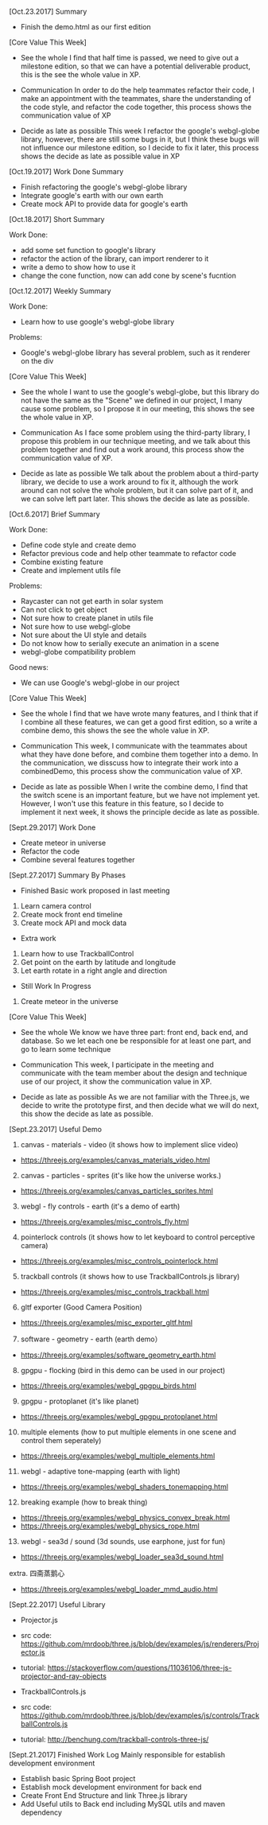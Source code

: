 [Oct.23.2017] Summary

* Finish the demo.html as our first edition

[Core Value This Week] 

* See the whole
I find that half time is passed, we need to give out a milestone edition, so that we can have a potential deliverable product, this is the see the whole value in XP.

* Communication
In order to do the help teammates refactor their code, I make an appointment with the teammates, share the understanding of the code style, and refactor the code together, this process shows the communication value of XP

* Decide as late as possible
This week I refactor the google's webgl-globe library, however, there are still some bugs in it, but I think these bugs will not influence our milestone edition, so I decide to fix it later, this process shows the decide as late as possible value in XP

[Oct.19.2017] Work Done Summary

* Finish refactoring the google's webgl-globe library
* Integrate google's earth with our own earth
* Create mock API to provide data for google's earth

[Oct.18.2017] Short Summary

Work Done:
* add some set function to google's library
* refactor the action of the library, can import renderer to it
* write a demo to show how to use it
* change the cone function, now can add cone by scene's fucntion

[Oct.12.2017] Weekly Summary

Work Done:
* Learn how to use google's webgl-globe library

Problems: 
* Google's webgl-globe library has several problem, such as it renderer on the div

[Core Value This Week] 

* See the whole
I want to use the google's webgl-globe, but this library do not have the same as the "Scene" we defined in our project, I many cause some problem, so I propose it in our meeting, this shows the see the whole value in XP.

* Communication
As I face some problem using the third-party library, I propose this problem in our technique meeting, and we talk about this problem together and find out a work around, this process show the communication value of XP.

* Decide as late as possible
We talk about the problem about a third-party library, we decide to use a work around to fix it, although the work around can not solve the whole problem, but it can solve part of it, and we can solve left part later. This shows the decide as late as possible.

[Oct.6.2017] Brief Summary

Work Done:

* Define code style and create demo
* Refactor previous code and help other teammate to refactor code
* Combine existing feature
* Create and implement utils file

Problems:

* Raycaster can not get earth in solar system
* Can not click to get object
* Not sure how to create planet in utils file
* Not sure how to use webgl-globe
* Not sure about the UI style and details
* Do not know how to serially execute an animation in a scene
* webgl-globe compatibility problem

Good news:

* We can use Google's webgl-globe in our project

[Core Value This Week] 

* See the whole
I find that we have wrote many features, and I think that if I combine all these features, we can get a good first edition, so a write a combine demo, this shows the see the whole value in XP.

* Communication
This week, I communicate with the teammates about what they have done before, and combine them together into a demo. In the communication, we disscuss how to integrate their work into a combinedDemo, this process show the communication value of XP.

* Decide as late as possible
When I write the combine demo, I find that the switch scene is an important feature, but we have not implement yet. However, I won't use this feature in this feature, so I decide to implement it next week, it shows the principle decide as late as possible.

[Sept.29.2017] Work Done

* Create meteor in universe
* Refactor the code
* Combine several features together

[Sept.27.2017] Summary By Phases

* Finished Basic work proposed in last meeting
1. Learn camera control
2. Create mock front end timeline
3. Create mock API and mock data

* Extra work
1. Learn how to use TrackballControl
2. Get point on the earth by latitude and longitude
3. Let earth rotate in a right angle and direction

* Still Work In Progress
1. Create meteor in the universe

[Core Value This Week]

* See the whole
We know we have three part: front end, back end, and database. So we let each one be responsible for at least one part, and go to learn some technique

* Communication
This week, I participate in the meeting and communicate with the team member about the design and technique use of our project, it show the communication value in XP.

* Decide as late as possible
As we are not familiar with the Three.js, we decide to write the prototype first, and then decide what we will do next, this show the decide as late as possible.

[Sept.23.2017] Useful Demo

1. canvas - materials - video (it shows how to implement slice video)
* https://threejs.org/examples/canvas_materials_video.html

2. canvas - particles - sprites (it's like how the universe works.)
* https://threejs.org/examples/canvas_particles_sprites.html

3. webgl - fly controls - earth (it's a demo of earth)
* https://threejs.org/examples/misc_controls_fly.html

4. pointerlock controls (it shows how to let keyboard to control perceptive camera)
* https://threejs.org/examples/misc_controls_pointerlock.html

5. trackball controls (it shows how to use TrackballControls.js library)
* https://threejs.org/examples/misc_controls_trackball.html

6. gltf exporter (Good Camera Position)
* https://threejs.org/examples/misc_exporter_gltf.html

7. software - geometry - earth (earth demo）
* https://threejs.org/examples/software_geometry_earth.html

8. gpgpu - flocking (bird in this demo can be used in our project)
* https://threejs.org/examples/webgl_gpgpu_birds.html

9. gpgpu - protoplanet (it's like planet)
* https://threejs.org/examples/webgl_gpgpu_protoplanet.html

10. multiple elements (how to put multiple elements in one scene and control them seperately)
* https://threejs.org/examples/webgl_multiple_elements.html

11. webgl - adaptive tone-mapping (earth with light)
* https://threejs.org/examples/webgl_shaders_tonemapping.html

12. breaking example (how to break thing)
* https://threejs.org/examples/webgl_physics_convex_break.html
* https://threejs.org/examples/webgl_physics_rope.html

13. webgl - sea3d / sound (3d sounds, use earphone, just for fun)
* https://threejs.org/examples/webgl_loader_sea3d_sound.html

extra. 四斋蒸鹅心
* https://threejs.org/examples/webgl_loader_mmd_audio.html

[Sept.22.2017] Useful Library

* Projector.js
* src code: https://github.com/mrdoob/three.js/blob/dev/examples/js/renderers/Projector.js
* tutorial: https://stackoverflow.com/questions/11036106/three-js-projector-and-ray-objects

* TrackballControls.js
* src code: https://github.com/mrdoob/three.js/blob/dev/examples/js/controls/TrackballControls.js
* tutorial: http://benchung.com/trackball-controls-three-js/

[Sept.21.2017] Finished Work Log
Mainly responsible for establish development environment
* Establish basic Spring Boot project
* Establish mock development environment for back end
* Create Front End Structure and link Three.js library
* Add Useful utils to Back end including MySQL utils and maven dependency
